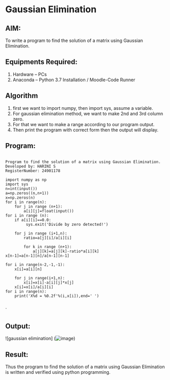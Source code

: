 # Gaussian Elimination

## AIM:
To write a program to find the solution of a matrix using Gaussian Elimination.

## Equipments Required:
1. Hardware – PCs
2. Anaconda – Python 3.7 Installation / Moodle-Code Runner

## Algorithm
1. first we want to import numpy, then import sys, assume a variable.
2. For gaussian elimination method, we want to make 2nd and 3rd column zero.
3. For that we want to make a range according to our program output.
4. Then print the program with correct form then the output will display.

## Program:
```

Program to find the solution of a matrix using Gaussian Elimination.
Developed by: HARINI S
RegisterNumber: 24901178

import numpy as np
import sys 
n=int(input())
a=np.zeros((n,n+1))
x=np.zeros(n)
for i in range(n):
    for j in range (n+1):
        a[i][j]=float(input())
for i in range (n):
    if a[i][i]==0.0:
         sys.exit('Divide by zero detected!')

    for j in range (i+1,n):
        ratio=a[j][i]/a[i][i]

        for k in range (n+1):
            a[j][k]=a[j][k]-ratio*a[i][k]
x[n-1]=a[n-1][n]/a[n-1][n-1]

for i in range(n-2,-1,-1):
    x[i]=a[i][n]

    for j in range(i+1,n):
        x[i]=x[i]-a[i][j]*x[j]
    x[i]=x[i]/a[i][i]
for i in range(n):
    print('X%d = %0.2f'%(i,x[i]),end=' ')


```
`
## Output:
![gaussian elimination]
(![image](https://github.com/user-attachments/assets/8f3d83d7-2b23-4c1c-a161-b5c7efb6b432))



## Result:
Thus the program to find the solution of a matrix using Gaussian Elimination is written and verified using python programming.

